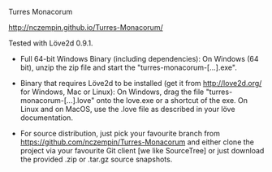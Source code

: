 Turres Monacorum

http://nczempin.github.io/Turres-Monacorum/

Tested with Löve2d 0.9.1.

* Full 64-bit Windows Binary (including dependencies):
On Windows (64 bit), unzip the zip file and start the "turres-monacorum-[...].exe".

* Binary that requires Löve2d to be installed (get it from http://love2d.org/ for Windows, Mac or Linux):
On Windows, drag the file "turres-monacorum-[...].love" onto the love.exe or a shortcut of the exe.
On Linux and on MacOS, use the .love file as described in your löve documentation.

* For source distribution, just pick your favourite branch from https://github.com/nczempin/Turres-Monacorum and either clone the project via your favourite Git client [we like SourceTree] or just download the provided .zip or .tar.gz source snapshots.

